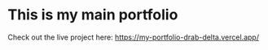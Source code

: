 # This is my main portfolio
Check out the live project here: https://my-portfolio-drab-delta.vercel.app/
